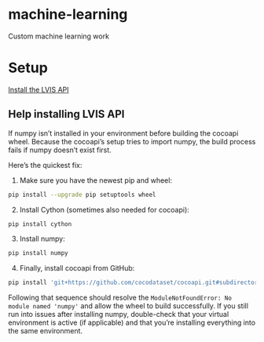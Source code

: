 # machine-learning
Custom machine learning work

# Setup

[Install the LVIS API](https://github.com/lvis-dataset/lvis-api)


## Help installing LVIS API
If numpy isn’t installed in your environment before building the cocoapi wheel. Because the cocoapi’s setup tries to import numpy, the build process fails if numpy doesn’t exist first.

Here’s the quickest fix:

1. Make sure you have the newest pip and wheel:
```bash
pip install --upgrade pip setuptools wheel
```

2. Install Cython (sometimes also needed for cocoapi):
```bash
pip install cython
```

3. Install numpy:
```bash
pip install numpy
```

4. Finally, install cocoapi from GitHub:
```bash
pip install 'git+https://github.com/cocodataset/cocoapi.git#subdirectory=PythonAPI'
```

Following that sequence should resolve the `ModuleNotFoundError: No module named 'numpy'` and allow the wheel to build successfully. If you still run into issues after installing numpy, double-check that your virtual environment is active (if applicable) and that you’re installing everything into the same environment.